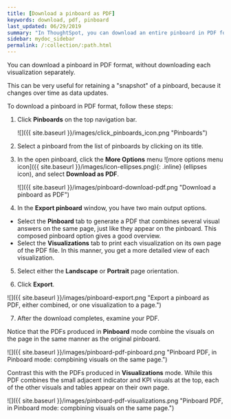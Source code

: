 ```yaml
---
title: [Download a pinboard as PDF]
keywords: download, pdf, pinboard
last_updated: 06/29/2019
summary: "In ThoughtSpot, you can download an entire pinboard in PDF format."
sidebar: mydoc_sidebar
permalink: /:collection/:path.html
---
```

You can download a pinboard in PDF format, without downloading each visualization separately.

This can be very useful for retaining a "snapshot" of a pinboard, because it changes over time as data updates.

To download a pinboard in PDF format, follow these steps:

1. Click **Pinboards** on the top navigation bar.

     ![]({{ site.baseurl }}/images/click_pinboards_icon.png "Pinboards")

2. Select a pinboard from the list of pinboards by clicking on its title.

3. In the open pinboard, click the **More Options** menu ![more options menu icon]({{ site.baseurl }}/images/icon-ellipses.png){: .inline} (ellipses icon), and select **Download as PDF**.

     ![]({{ site.baseurl }}/images/pinboard-download-pdf.png "Download a pinboard as PDF")

4. In the **Export pinboard** window, you have two main output options.
  * Select the **Pinboard** tab to generate a PDF that combines several visual answers on the same page, just like they appear on the pinboard. This composed pinboard option gives a good overview.
  * Select the **Visualizations** tab to print each visualization on its own page of the PDF file. In this manner, you get a more detailed view of each visualization.

  5. Select either the **Landscape** or **Portrait** page orientation.

  6. Click **Export**.


![]({{ site.baseurl }}/images/pinboard-export.png "Export a pinboard as PDF, either combined, or one visualization to a page.")

  7. After the download completes, examine your PDF.

  Notice that the PDFs produced in **Pinboard** mode combine the visuals on the page in the same manner as the original pinboard.

  ![]({{ site.baseurl }}/images/pinboard-pdf-pinboard.png "Pinboard PDF, in Pinboard mode: compbining visuals on the same page.")

  Contrast this with the PDFs produced in **Visualizations** mode.  While this PDF combines the small adjacent indicator and KPI visuals at the top, each of the other visuals and tables appear on their own page.

  ![]({{ site.baseurl }}/images/pinboard-pdf-visualizations.png "Pinboard PDF, in Pinboard mode: compbining visuals on the same page.")
